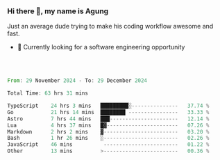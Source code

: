 ### Hi there 👋, my name is Agung
Just an average dude trying to make his coding workflow awesome and fast.

<!--
**agungfir98/agungfir98** is a ✨ _special_ ✨ repository because its `README.md` (this file) appears on your GitHub profile.
-->

- 🔭 Currently looking for a software engineering opportunity
<br/>
<br/>
<!--START_SECTION:waka-->

```rust
From: 29 November 2024 - To: 29 December 2024

Total Time: 63 hrs 31 mins

TypeScript    24 hrs 3 mins   █████████░---------------   37.74 %
Go            21 hrs 14 mins  ████████ ----------------   33.33 %
Astro         7 hrs 44 mins   ███----------------------   12.14 %
Lua           4 hrs 37 mins   █▓-----------------------   07.26 %
Markdown      2 hrs 2 mins    ▓------------------------   03.20 %
Bash          1 hr 26 mins    ░------------------------   02.26 %
JavaScript    46 mins          ------------------------   01.22 %
Other         13 mins         >------------------------   00.36 %
```

<!--END_SECTION:waka-->
